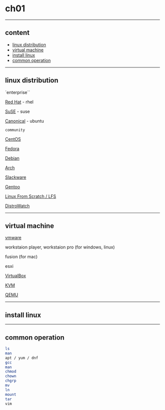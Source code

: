 # ch01

---

## content

- [linux distribution](#linux-distribution)
- [virtual machine](#virtual-machine)
- [install linux](#install-linux)
- [common operation](#common-operation)

---

## linux distribution

`enterprise``

[Red Hat](https://www.redhat.com/en) - rhel

[SuSE](https://www.suse.com/) - suse

[Canonical](https://ubuntu.com/) - ubuntu

`community`

[CentOS](https://www.centos.org/)

[Fedora](https://fedoraproject.org/)

[Debian](https://www.debian.org/)

[Arch](https://archlinux.org/)

[Slackware](http://www.slackware.com/)

[Gentoo](https://www.gentoo.org/)

[Linux From Scratch / LFS](https://www.linuxfromscratch.org/)

[DistroWatch](https://distrowatch.com/)

---

## virtual machine

[vmware](https://www.vmware.com/)

workstaion player, workstaion pro (for windows, linux)

fusion (for mac)

esxi

[VirtualBox](https://www.virtualbox.org/)

[KVM](https://www.linux-kvm.org/page/Main_Page)

[QEMU](https://www.qemu.org/)

---

## install linux

---

## common operation

```bash
ls
man
apt / yum / dnf
gcc
man
chmod
chown
chgrp
mv
ln
mount
tar
vim
```
